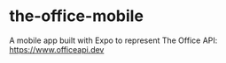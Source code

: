 # the-office-mobile
A mobile app built with Expo to represent The Office API: https://www.officeapi.dev

